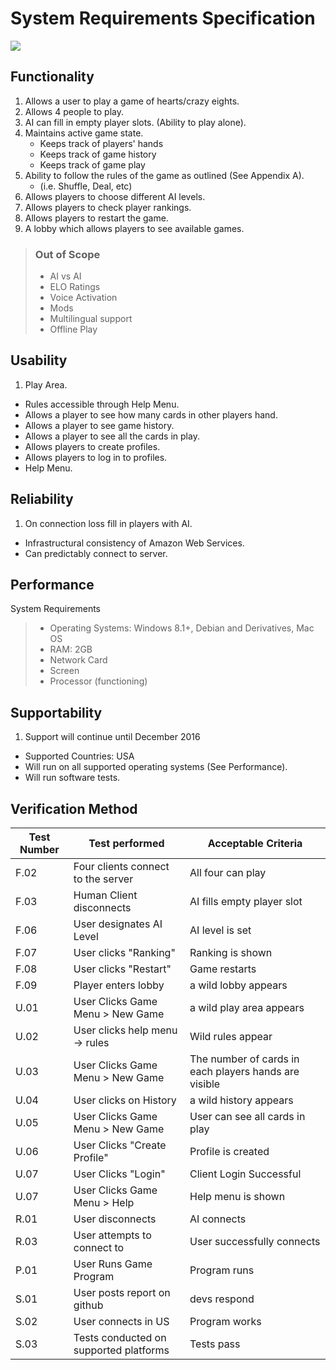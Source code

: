 # __System Requirements Specification__

![](http://training-course-material.com/images/5/57/HowProjectsReallyWork.png)

## Functionality
1. Allows a user to play a game of hearts/crazy eights.
2. Allows 4 people to play.
3. AI can fill in empty player slots. (Ability to play alone).
4. Maintains active game state.
    * Keeps track of players' hands
    * Keeps track of game history
    * Keeps track of game play
5. Ability to follow the rules of the game as outlined (See Appendix A).
    * (i.e. Shuffle, Deal, etc) 
6. Allows players to choose different AI levels.
7. Allows players to check player rankings.
8. Allows players to restart the game.
9. A lobby which allows players to see available games. 


> ### Out of Scope
> * AI vs AI
> * ELO Ratings
> * Voice Activation
> * Mods
> * Multilingual support
> * Offline Play

## Usability
1. Play Area.
* Rules accessible through Help Menu.
* Allows a player to see how many cards in other players hand.
* Allows a player to see game history.
* Allows a player to see all the cards in play.
* Allows players to create profiles.
* Allows players to log in to profiles.
* Help Menu.


## Reliability 
1. On connection loss fill in players with AI.
* Infrastructural consistency of Amazon Web Services.
* Can predictably connect to server.

## Performance
System Requirements
> * Operating Systems: Windows 8.1+, Debian and Derivatives, Mac OS
> * RAM: 2GB
> * Network Card
> * Screen
> * Processor (functioning)


## Supportability
1. Support will continue until December 2016
* Supported Countries: USA
* Will run on all supported operating systems (See Performance).
* Will run software tests.

## Verification Method

Test Number|Test performed|Acceptable Criteria 
---|---|---
F.02|Four clients connect to the server|All four can play
F.03|Human Client disconnects|AI fills empty player slot
F.06|User designates AI Level|AI level is set
F.07|User clicks "Ranking"|Ranking is shown
F.08|User clicks "Restart"| Game restarts
F.09|Player enters lobby|a wild lobby appears
U.01|User Clicks Game Menu > New Game|a wild play area appears
U.02|User clicks help menu -> rules|Wild rules appear
U.03|User Clicks Game Menu > New Game|The number of cards in each players hands are visible
U.04|User clicks on History|a wild history appears
U.05|User Clicks Game Menu > New Game|User can see all cards in play
U.06|User Clicks "Create Profile"|Profile is created
U.07|User Clicks "Login"|Client Login Successful
U.07|User Clicks Game Menu > Help|Help menu is shown
R.01|User disconnects|AI connects|
R.03|User attempts to connect to|User successfully connects|
P.01|User Runs Game Program | Program runs
S.01|User posts report on github | devs respond|
S.02|User connects in US|Program works|
S.03|Tests conducted on supported platforms|Tests pass|
